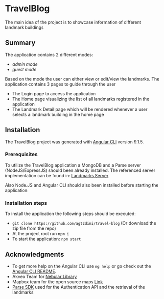 # TravelBlog

The main idea of the project is to showcase information of different landmark buildings

## Summary

The application contains 2 different modes:

- _admin mode_
- _guest mode_

Based on the mode the user can either view or edit/view the landmarks.
The application contains 3 pages to guide through the user

- The Login page to access the application
- The Home page visualizing the list of all landmarks registered in the application
- The Landmark Detail page which will be rendered whenever a user selects a landmark building in the home page

## Installation

The TravelBlog project was generated with [Angular CLI](https://github.com/angular/angular-cli) version 9.1.5.

### Prerequisites

To utilize the TravelBlog application a MongoDB and a Parse server (NodeJS/ExpressJS) should been already installed.
The referenced server implementation can be found in: [Landmarks Server](https://github.com/agtzdimi/landmarks-server)

Also Node.JS and Angular CLI should also been installed before starting the application

### Installation steps

To install the application the following steps should be executed:

- `git clone https://github.com/agtzdimi/travel-blog` (Or download the zip file from the repo)
- At the project root run `npm i`
- To start the application: `npm start`

## Acknowledgments

- To get more help on the Angular CLI use `ng help` or go check out the [Angular CLI README](https://github.com/angular/angular-cli/blob/master/README.md).
- Akveo Team for [Nebular Library](https://akveo.github.io/nebular/)
- Mapbox team for the open source maps [Link](https://docs.mapbox.com/mapbox-gl-js/api/)
- [Parse SDK](https://docs.parseplatform.org/js/guide/) used for the Authentication API and the retrieval of the landmarks

